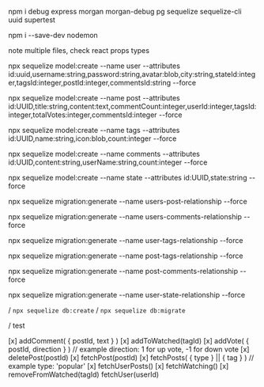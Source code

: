 npm i debug express morgan morgan-debug pg sequelize sequelize-cli uuid supertest

npm i --save-dev nodemon

note multiple files, check react props types

npx sequelize model:create --name user --attributes id:uuid,username:string,password:string,avatar:blob,city:string,stateId:integer,tagsId:integer,postId:integer,commentsId:string --force

npx sequelize model:create --name post --attributes id:UUID,title:string,content:text,commentCount:integer,userId:integer,tagsId:integer,totalVotes:integer,commentsId:integer --force

npx sequelize model:create --name tags --attributes id:UUID,name:string,icon:blob,count:integer --force

npx sequelize model:create --name comments --attributes id:UUID,content:string,userName:string,count:integer --force

npx sequelize model:create --name state --attributes id:UUID,state:string --force

npx sequelize migration:generate --name users-post-relationship --force

npx sequelize migration:generate --name users-comments-relationship --force

npx sequelize migration:generate --name user-tags-relationship --force

npx sequelize migration:generate --name post-tags-relationship --force

npx sequelize migration:generate --name post-comments-relationship --force

npx sequelize migration:generate --name user-state-relationship --force

/ `npx sequelize db:create`
/ `npx sequelize db:migrate`

/ test 

[x] addComment( { postId, text } )
[x] addToWatched(tagId)
[x] addVote( { postId, direction } ) // example direction: 1 for up vote, -1 for down vote
[x] deletePost(postId)
[x] fetchPost(postId)
[x] fetchPosts( { type } || { tag } ) // example type: 'popular'
[x] fetchUserPosts()
[x] fetchWatching()
[x] removeFromWatched(tagId)
fetchUser(userId)